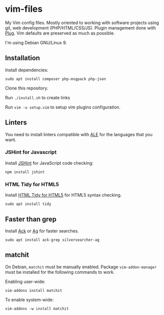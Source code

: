 vim-files
=========

My Vim config files. Mostly oriented to working with software projects using
git, web development (PHP/HTML/CSS/JS). Plugin management done with
[Plug](https://raw.githubusercontent.com/junegunn/vim-plug). Vim defaults are
preserved as much as possible.

I'm using Debian GNU/Linux 9.

## Installation

Install dependencies:

```
sudo apt install composer php-msgpack php-json
```

Clone this repository.

Run ```./install.sh``` to create links

Run ```vim -u setup.vim``` to setup vim plugins configuration.

## Linters

You need to install linters compatible with [ALE](https://github.com/w0rp/ale)
for the languages that you want.

### JSHint for Javascript

Install [JSHint](https://github.com/jshint/jshint) for JavaScript code checking:

```
npm install jshint
```

### HTML Tidy for HTML5

Install [HTML Tidy for HTML5](https://github.com/w3c/tidy-html5) for HTML5
syntax checking.

```
sudo apt install tidy
```

## Faster than grep

Install [Ack](http://beyondgrep.com/) or [Ag](http://betterthanack.com/) for
faster searches.

```
sudo apt install ack-grep silversearcher-ag
```

## matchit

On Debian, `matchit` must be manually enabled. Package `vim-addon-manager` must be installed for the following commands to work.

Enabling user-wide:

```
vim-addons install matchit
```

To enable system-wide:

```
vim-addons -w install matchit
```

